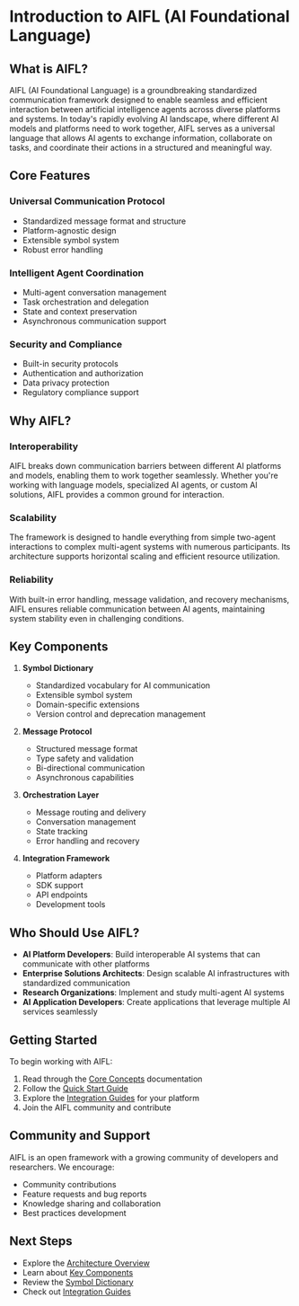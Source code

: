 # Introduction to AIFL (AI Foundational Language)

## What is AIFL?

AIFL (AI Foundational Language) is a groundbreaking standardized communication framework designed to enable seamless and efficient interaction between artificial intelligence agents across diverse platforms and systems. In today's rapidly evolving AI landscape, where different AI models and platforms need to work together, AIFL serves as a universal language that allows AI agents to exchange information, collaborate on tasks, and coordinate their actions in a structured and meaningful way.

## Core Features

### Universal Communication Protocol
- Standardized message format and structure
- Platform-agnostic design
- Extensible symbol system
- Robust error handling

### Intelligent Agent Coordination
- Multi-agent conversation management
- Task orchestration and delegation
- State and context preservation
- Asynchronous communication support

### Security and Compliance
- Built-in security protocols
- Authentication and authorization
- Data privacy protection
- Regulatory compliance support

## Why AIFL?

### Interoperability
AIFL breaks down communication barriers between different AI platforms and models, enabling them to work together seamlessly. Whether you're working with language models, specialized AI agents, or custom AI solutions, AIFL provides a common ground for interaction.

### Scalability
The framework is designed to handle everything from simple two-agent interactions to complex multi-agent systems with numerous participants. Its architecture supports horizontal scaling and efficient resource utilization.

### Reliability
With built-in error handling, message validation, and recovery mechanisms, AIFL ensures reliable communication between AI agents, maintaining system stability even in challenging conditions.

## Key Components

1. **Symbol Dictionary**
   - Standardized vocabulary for AI communication
   - Extensible symbol system
   - Domain-specific extensions
   - Version control and deprecation management

2. **Message Protocol**
   - Structured message format
   - Type safety and validation
   - Bi-directional communication
   - Asynchronous capabilities

3. **Orchestration Layer**
   - Message routing and delivery
   - Conversation management
   - State tracking
   - Error handling and recovery

4. **Integration Framework**
   - Platform adapters
   - SDK support
   - API endpoints
   - Development tools

## Who Should Use AIFL?

- **AI Platform Developers**: Build interoperable AI systems that can communicate with other platforms
- **Enterprise Solutions Architects**: Design scalable AI infrastructures with standardized communication
- **Research Organizations**: Implement and study multi-agent AI systems
- **AI Application Developers**: Create applications that leverage multiple AI services seamlessly

## Getting Started

To begin working with AIFL:

1. Read through the [Core Concepts](architecture.md) documentation
2. Follow the [Quick Start Guide](../Developer_Guide/getting_started.md)
3. Explore the [Integration Guides](../Integration_Guides/Other_Frameworks.md) for your platform
4. Join the AIFL community and contribute

## Community and Support

AIFL is an open framework with a growing community of developers and researchers. We encourage:

- Community contributions
- Feature requests and bug reports
- Knowledge sharing and collaboration
- Best practices development

## Next Steps

- Explore the [Architecture Overview](architecture.md)
- Learn about [Key Components](key-components.md)
- Review the [Symbol Dictionary](symbol-dictionary.md)
- Check out [Integration Guides](../Integration_Guides/Swarm_API_Integration.md)